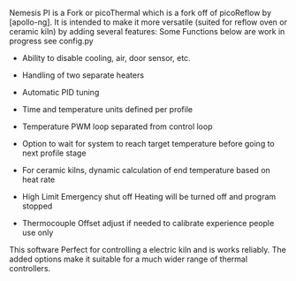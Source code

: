 Nemesis PI is a Fork or picoThermal which is a fork off of picoReflow by [apollo-ng]. It is intended to make it more 
versatile (suited for reflow oven or ceramic kiln) by adding several features:
Some Functions below are work in progress see config.py

* Ability to disable cooling, air, door sensor, etc.
* Handling of two separate heaters
* Automatic PID tuning
* Time and temperature units defined per profile
* Temperature PWM loop separated from control loop
* Option to wait for system to reach target temperature before going to next profile stage
* For ceramic kilns, dynamic calculation of end temperature based on heat rate

* High Limit Emergency shut off     Heating will be turned off and program stopped
* Thermocouple Offset     adjust if needed to calibrate experience people use only

This software Perfect for controlling a electric kiln and is works reliably. 
The added options make it suitable for a much wider range of thermal controllers. 
